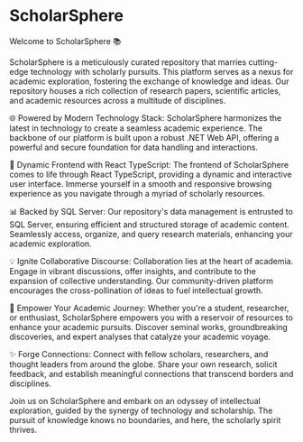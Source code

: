 # ScholarSphere
Welcome to ScholarSphere 📚

ScholarSphere is a meticulously curated repository that marries cutting-edge technology with scholarly pursuits. This platform serves as a nexus for academic exploration, fostering the exchange of knowledge and ideas. Our repository houses a rich collection of research papers, scientific articles, and academic resources across a multitude of disciplines.

🌐 Powered by Modern Technology Stack:
ScholarSphere harmonizes the latest in technology to create a seamless academic experience. The backbone of our platform is built upon a robust .NET Web API, offering a powerful and secure foundation for data handling and interactions.

🚀 Dynamic Frontend with React TypeScript:
The frontend of ScholarSphere comes to life through React TypeScript, providing a dynamic and interactive user interface. Immerse yourself in a smooth and responsive browsing experience as you navigate through a myriad of scholarly resources.

📊 Backed by SQL Server:
Our repository's data management is entrusted to SQL Server, ensuring efficient and structured storage of academic content. Seamlessly access, organize, and query research materials, enhancing your academic exploration.

💡 Ignite Collaborative Discourse:
Collaboration lies at the heart of academia. Engage in vibrant discussions, offer insights, and contribute to the expansion of collective understanding. Our community-driven platform encourages the cross-pollination of ideas to fuel intellectual growth.

📖 Empower Your Academic Journey:
Whether you're a student, researcher, or enthusiast, ScholarSphere empowers you with a reservoir of resources to enhance your academic pursuits. Discover seminal works, groundbreaking discoveries, and expert analyses that catalyze your academic voyage.

✨ Forge Connections:
Connect with fellow scholars, researchers, and thought leaders from around the globe. Share your own research, solicit feedback, and establish meaningful connections that transcend borders and disciplines.

Join us on ScholarSphere and embark on an odyssey of intellectual exploration, guided by the synergy of technology and scholarship. The pursuit of knowledge knows no boundaries, and here, the scholarly spirit thrives.

